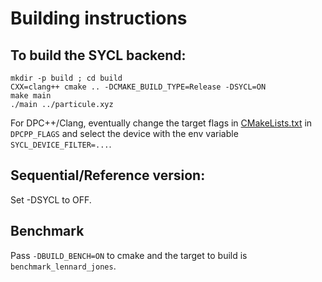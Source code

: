 # Building instructions

## To build the SYCL backend:

```
mkdir -p build ; cd build
CXX=clang++ cmake .. -DCMAKE_BUILD_TYPE=Release -DSYCL=ON
make main
./main ../particule.xyz
```

For DPC++/Clang, eventually change the target flags in [CMakeLists.txt](CMakeLists.txt) in `DPCPP_FLAGS` and select the device with the env variable `SYCL_DEVICE_FILTER=...`.

## Sequential/Reference version:

Set -DSYCL to OFF.

## Benchmark

Pass `-DBUILD_BENCH=ON` to cmake and the target to build is `benchmark_lennard_jones`.
